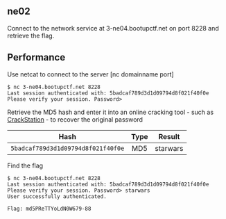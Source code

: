 ## ne02 
Connect to the network service at 3-ne04.bootupctf.net on port 8228 and retrieve the flag.

## Performance
Use netcat to connect to the server [nc domainname port]

    $ nc 3-ne04.bootupctf.net 8228
    Last session authenticated with: 5badcaf789d3d1d09794d8f021f40f0e
    Please verify your session. Password>

Retrieve the MD5 hash and enter it into an online cracking tool - such as [CrackStation](https://crackstation.net/) - to recover the original password

| Hash                                  | Type | Result   |
|---------------------------------------|:----:|:--------:|
| `5badcaf789d3d1d09794d8f021f40f0e`    | MD5  | starwars |

Find the flag

    $ nc 3-ne04.bootupctf.net 8228
    Last session authenticated with: 5badcaf789d3d1d09794d8f021f40f0e
    Please verify your session. Password> starwars
    User successfully authenticated.
    
    Flag: md5PReTTYoLdN0W679-88
